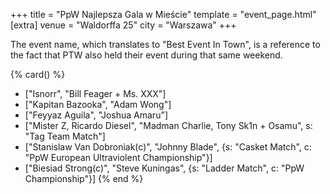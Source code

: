 +++
title = "PpW Najlepsza Gala w Mieście"
template = "event_page.html"
[extra]
venue = "Waldorffa 25"
city = "Warszawa"
+++

The event name, which translates to "Best Event In Town", is a reference to the fact that PTW also held their event during that same weekend.

{% card() %}
- ["Isnorr", "Bill Feager + Ms. XXX"]
- ["Kapitan Bazooka", "Adam Wong"]
- ["Feyyaz Aguila", "Joshua Amaru"]
- ["Mister Z, Ricardo Diesel", "Madman Charlie, Tony Sk1n + Osamu", s: "Tag Team Match"]
- ["Stanislaw Van Dobroniak(c)", "Johnny Blade", {s: "Casket Match", c: "PpW European Ultraviolent Championship"}]
- ["Biesiad Strong(c)", "Steve Kuningas", {s: "Ladder Match", c: "PpW Championship"}]
{% end %}
